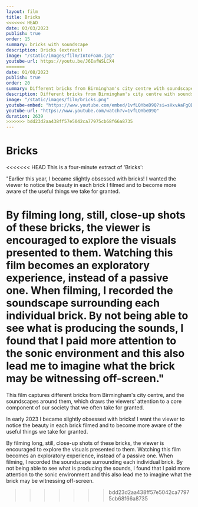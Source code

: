 ```yaml
---
layout: film
title: Bricks
<<<<<<< HEAD
date: 03/03/2023
publish: true
order: 15
summary: bricks with soundscape
description: Bricks (extract)
image: "/static/images/film/IntoFoam.jpg"
youtube-url: https://youtu.be/J6IafWSLCX4
=======
date: 01/08/2023
publish: true
order: 20
summary: Different bricks from Birmingham's city centre with soundscapes surrounding them
description: Different bricks from Birmingham's city centre with soundscapes surrounding them.
image: "/static/images/film/bricks.png"
youtube-embed: "https://www.youtube.com/embed/1vfLQYbeD9Q?si=sHxvAaFgQD1zxmmp"
youtube-url: "https://www.youtube.com/watch?v=1vfLQYbeD9Q"
duration: 2639
>>>>>>> bdd23d2aa438ff57e5042ca77975cb68f66a8735
---
```


# Bricks

<<<<<<< HEAD
This is a four-minute extract of 'Bricks':

"Earlier this year, I became slightly obsessed with bricks! I wanted the viewer to notice the beauty in each brick I filmed and to become more aware of the useful things we take for granted.

By filming long, still, close-up shots of these bricks, the viewer is encouraged to explore the visuals presented to them. Watching this film becomes an exploratory experience, instead of a passive one. When filming, I recorded the soundscape surrounding each individual brick. By not being able to see what is producing the sounds, I found that I paid more attention to the sonic environment and this also lead me to imagine what the brick may be witnessing off-screen."
=======
This film captures different bricks from Birmingham's city centre, and the soundscapes around them, which draws the viewers' attention to a core component of our society that we often take for granted.



In early 2023 I became slightly obsessed with bricks! I want the viewer to notice the beauty in each brick filmed and to become more aware of the useful things we take for granted.

By filming long, still, close-up shots of these bricks, the viewer is encouraged to explore the visuals presented to them. Watching this film becomes an exploratory experience, instead of a passive one. When filming, I recorded the soundscape surrounding each individual brick. By not being able to see what is producing the sounds, I found that I paid more attention to the sonic environment and this also lead me to imagine what the brick may be witnessing off-screen.

>>>>>>> bdd23d2aa438ff57e5042ca77975cb68f66a8735
